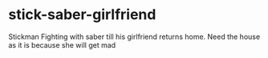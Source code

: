 # stick-saber-girlfriend
Stickman Fighting with saber till his girlfriend returns home. Need the house as it is because she will get mad
